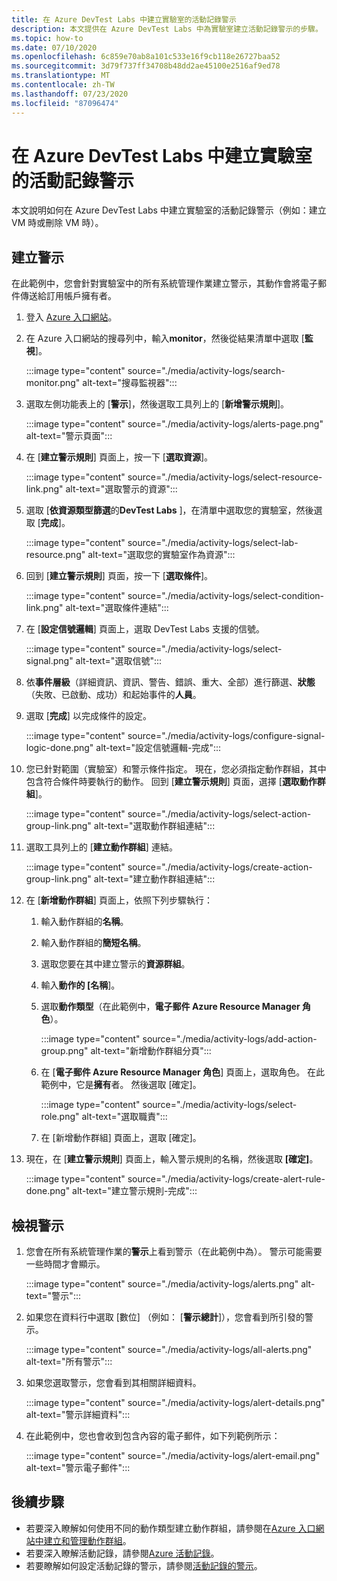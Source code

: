 ```yaml
---
title: 在 Azure DevTest Labs 中建立實驗室的活動記錄警示
description: 本文提供在 Azure DevTest Labs 中為實驗室建立活動記錄警示的步驟。
ms.topic: how-to
ms.date: 07/10/2020
ms.openlocfilehash: 6c859e70ab8a101c533e16f9cb118e26727baa52
ms.sourcegitcommit: 3d79f737ff34708b48dd2ae45100e2516af9ed78
ms.translationtype: MT
ms.contentlocale: zh-TW
ms.lasthandoff: 07/23/2020
ms.locfileid: "87096474"
---
```

# <a name="create-activity-log-alerts-for-labs-in-azure-devtest-labs"></a>在 Azure DevTest Labs 中建立實驗室的活動記錄警示
本文說明如何在 Azure DevTest Labs 中建立實驗室的活動記錄警示（例如：建立 VM 時或刪除 VM 時）。

## <a name="create-alerts"></a>建立警示
在此範例中，您會針對實驗室中的所有系統管理作業建立警示，其動作會將電子郵件傳送給訂用帳戶擁有者。 

1. 登入 [Azure 入口網站](https://portal.azure.com)。
1. 在 Azure 入口網站的搜尋列中，輸入**monitor**，然後從結果清單中選取 [**監視**]。 

    :::image type="content" source="./media/activity-logs/search-monitor.png" alt-text="搜尋監視器":::        
1. 選取左側功能表上的 [**警示**]，然後選取工具列上的 [**新增警示規則**]。 

    :::image type="content" source="./media/activity-logs/alerts-page.png" alt-text="警示頁面":::    
1. 在 [**建立警示規則**] 頁面上，按一下 [**選取資源**]。 

    :::image type="content" source="./media/activity-logs/select-resource-link.png" alt-text="選取警示的資源":::        
1. 選取 [**依資源類型篩選**的**DevTest Labs** ]，在清單中選取您的實驗室，然後選取 [**完成**]。

    :::image type="content" source="./media/activity-logs/select-lab-resource.png" alt-text="選取您的實驗室作為資源":::
1. 回到 [**建立警示規則**] 頁面，按一下 [**選取條件**]。 

    :::image type="content" source="./media/activity-logs/select-condition-link.png" alt-text="選取條件連結":::    
1. 在 [**設定信號邏輯**] 頁面上，選取 DevTest Labs 支援的信號。 

    :::image type="content" source="./media/activity-logs/select-signal.png" alt-text="選取信號":::
1. 依**事件層級**（詳細資訊、資訊、警告、錯誤、重大、全部）進行篩選、**狀態**（失敗、已啟動、成功）和起始事件的**人員**。 
1. 選取 [**完成**] 以完成條件的設定。 

    :::image type="content" source="./media/activity-logs/configure-signal-logic-done.png" alt-text="設定信號邏輯-完成":::
1. 您已針對範圍（實驗室）和警示條件指定。 現在，您必須指定動作群組，其中包含符合條件時要執行的動作。 回到 [**建立警示規則**] 頁面，選擇 [**選取動作群組**]。 

    :::image type="content" source="./media/activity-logs/select-action-group-link.png" alt-text="選取動作群組連結":::
1. 選取工具列上的 [**建立動作群組**] 連結。 

    :::image type="content" source="./media/activity-logs/create-action-group-link.png" alt-text="建立動作群組連結":::
1. 在 [**新增動作群組**] 頁面上，依照下列步驟執行：
    1. 輸入動作群組的**名稱**。
    1. 輸入動作群組的**簡短名稱**。 
    1. 選取您要在其中建立警示的**資源群組**。 
    1. 輸入**動作的 [名稱**]。 
    1. 選取**動作類型**（在此範例中，**電子郵件 Azure Resource Manager 角色**）。 

        :::image type="content" source="./media/activity-logs/add-action-group.png" alt-text="新增動作群組分頁":::
    1. 在 [**電子郵件 Azure Resource Manager 角色**] 頁面上，選取角色。 在此範例中，它是**擁有**者。 然後選取 [確定]。 

        :::image type="content" source="./media/activity-logs/select-role.png" alt-text="選取職責":::            
    1. 在 [新增動作群組] 頁面上，選取 [確定]。 
1. 現在，在 [**建立警示規則**] 頁面上，輸入警示規則的名稱，然後選取 **[確定]**。 

    :::image type="content" source="./media/activity-logs/create-alert-rule-done.png" alt-text="建立警示規則-完成":::

## <a name="view-alerts"></a>檢視警示 
1. 您會在所有系統管理作業的**警示**上看到警示（在此範例中為）。 警示可能需要一些時間才會顯示。 

    :::image type="content" source="./media/activity-logs/alerts.png" alt-text="警示":::
1. 如果您在資料行中選取 [數位] （例如： [**警示總計**]），您會看到所引發的警示。 

    :::image type="content" source="./media/activity-logs/all-alerts.png" alt-text="所有警示":::
1. 如果您選取警示，您會看到其相關詳細資料。 

    :::image type="content" source="./media/activity-logs/alert-details.png" alt-text="警示詳細資料":::
1. 在此範例中，您也會收到包含內容的電子郵件，如下列範例所示： 

    :::image type="content" source="./media/activity-logs/alert-email.png" alt-text="警示電子郵件":::

## <a name="next-steps"></a>後續步驟
- 若要深入瞭解如何使用不同的動作類型建立動作群組，請參閱在[Azure 入口網站中建立和管理動作群組](../azure-monitor/platform/action-groups.md)。
- 若要深入瞭解活動記錄，請參閱[Azure 活動記錄](../azure-monitor/platform/activity-log.md)。
- 若要瞭解如何設定活動記錄的警示，請參閱[活動記錄的警示](../azure-monitor/platform/activity-log-alerts.md)。

